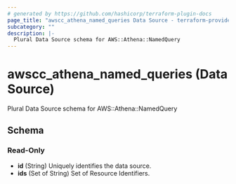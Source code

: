 ```yaml
---
# generated by https://github.com/hashicorp/terraform-plugin-docs
page_title: "awscc_athena_named_queries Data Source - terraform-provider-awscc"
subcategory: ""
description: |-
  Plural Data Source schema for AWS::Athena::NamedQuery
---
```


# awscc_athena_named_queries (Data Source)

Plural Data Source schema for AWS::Athena::NamedQuery



<!-- schema generated by tfplugindocs -->
## Schema

### Read-Only

- **id** (String) Uniquely identifies the data source.
- **ids** (Set of String) Set of Resource Identifiers.



